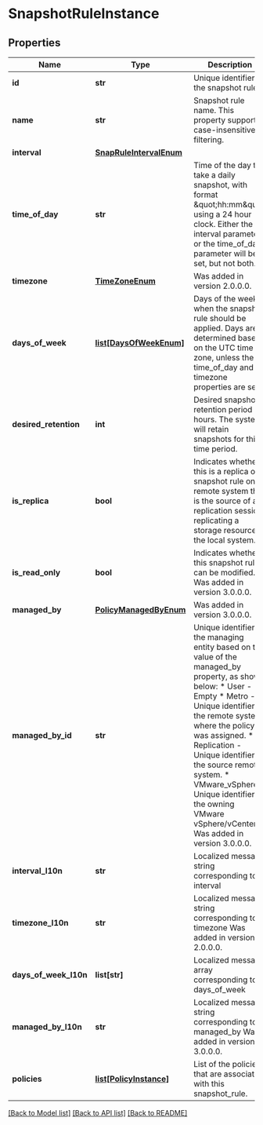 # SnapshotRuleInstance

## Properties
Name | Type | Description | Notes
------------ | ------------- | ------------- | -------------
**id** | **str** | Unique identifier of the snapshot rule. | [optional] 
**name** | **str** | Snapshot rule name.  This property supports case-insensitive filtering. | [optional] 
**interval** | [**SnapRuleIntervalEnum**](SnapRuleIntervalEnum.md) |  | [optional] 
**time_of_day** | **str** | Time of the day to take a daily snapshot, with format \&quot;hh:mm\&quot; using a 24 hour clock. Either the interval parameter or the time_of_day parameter will be set, but not both.  | [optional] 
**timezone** | [**TimeZoneEnum**](TimeZoneEnum.md) |  Was added in version 2.0.0.0. | [optional] 
**days_of_week** | [**list[DaysOfWeekEnum]**](DaysOfWeekEnum.md) | Days of the week when the snapshot rule should be applied. Days are determined based on the UTC time zone, unless the time_of_day and timezone properties are set.  | [optional] 
**desired_retention** | **int** | Desired snapshot retention period in hours. The system will retain snapshots for this time period.  | [optional] 
**is_replica** | **bool** | Indicates whether this is a replica of a snapshot rule on a remote system that is the source of a replication session replicating a storage resource to the local system.  | [optional] [default to False]
**is_read_only** | **bool** | Indicates whether this snapshot rule can be modified.  Was added in version 3.0.0.0. | [optional] [default to False]
**managed_by** | [**PolicyManagedByEnum**](PolicyManagedByEnum.md) |  Was added in version 3.0.0.0. | [optional] 
**managed_by_id** | **str** | Unique identifier of the managing entity based on the value of the managed_by property, as shown below:   * User - Empty   * Metro - Unique identifier of the remote system where the policy was assigned.   * Replication - Unique identifier of the source remote system.   * VMware_vSphere - Unique identifier of the owning VMware vSphere/vCenter.  Was added in version 3.0.0.0. | [optional] 
**interval_l10n** | **str** | Localized message string corresponding to interval | [optional] 
**timezone_l10n** | **str** | Localized message string corresponding to timezone Was added in version 2.0.0.0. | [optional] 
**days_of_week_l10n** | **list[str]** | Localized message array corresponding to days_of_week | [optional] 
**managed_by_l10n** | **str** | Localized message string corresponding to managed_by Was added in version 3.0.0.0. | [optional] 
**policies** | [**list[PolicyInstance]**](PolicyInstance.md) | List of the policies that are associated with this snapshot_rule. | [optional] 

[[Back to Model list]](../README.md#documentation-for-models) [[Back to API list]](../README.md#documentation-for-api-endpoints) [[Back to README]](../README.md)


